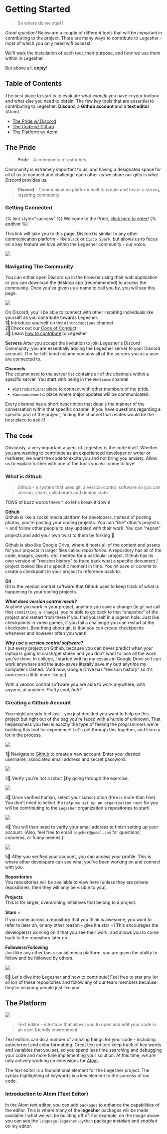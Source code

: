 # Getting Started

> So where do we start?

_Great question!_ Below are a couple of different tools that will be important in contributing to the project. There are many ways to contribute to Legesher - most of which you only need wifi access! 

We'll walk the installation of each tool, their purpose, and how we use them within in Legesher. 

But above all, **enjoy**!

## Table of Contents

The best place to start is to evaluate what _exactly_ you have in your toolbox and what else you need to obtain. The few key tools that are essential to contributing to Legesher: **Discord**, a **Github account** and a **text editor** \(Atom\). 

* [The Pride w/ Discord](getting-started.md#the-pride)
* [The Code w/ Github](getting-started.md#the-code)
* [The Platform w/ Atom](getting-started.md#the-platform)

## The Pride

> **Pride** - A community of ostriches

Community is extremely important to us, and having a designated space for all of us to connect and challenge each other as we share our gifts is what _Discord_ provides us.

> **Discord** - Communication platform built to create and foster a strong, inspiring community

### Getting Connected

{% hint style="success" %}
Welcome to the Pride, [click here to enter](https://discord.gg/yvsprVf)! 
{% endhint %}

This link will take you to this page. Discord is similar to any other communication platform - like `Slack` or `Cisco Spark`, but allows us to focus on a key feature we love within the Legesher community - our voice.

![](../.gitbook/assets/discord-invitation.png)

### Navigating The Community

You can either open Discord up in the browser using their web application or you can download the desktop app \(recommended\) to access the community. Once you've given us a name to call you by, you will see this page.

![](../.gitbook/assets/discord-welcome.png)

On Discord, you'll be able to connect with other inspiring individuals like yourself as you contribute towards Legesher.  
1⃣ Introduce yourself on the `#introductions` channel  
2⃣Check out our[ Code of Conduct](../the-official-things/code-of-conduct.md)  
3⃣ Learn [how to contribute](../the-official-things/contributing-guidelines.md) to Legesher

**Servers** After you accept the invitation to join Legesher's Discord Community, you are essentially adding the Legesher server to your Discord account. The far left-hand column contains all of the servers you as a user are connected to.

**Channels**  
The column next to the server list contains all of the channels within a specific server. You start with being in the `#Welcome` channel.

* `#introductions`: place to connect with other members of the pride.
* `#announcements`: place where major updates will be communicated.

Every channel has a short description that details the manner of the conversation within that specific channel. If you have questions regarding a specific part of the project, finding the channel that relates would be the best place to ask it!

## The `Code`

Obviously, a very important aspect of Legesher is the code itself. Whether you are wanting to contribute as an experienced developer or writer or marketer, we want the code to excite you and not bring you anxiety. Allow us to explain further with one of the tools you will come to love!

### What is Github

> Github - a system that uses git, a version control software so you can version, share, collaborate and deploy code.

_TONS_ of buzz words there ^, so let's break it down!

**Github**  
Github is like a social media platform for developers. Instead of posting photos, you’re posting your coding projects. You can “like” other’s projects ⭐ and follow other people to stay updated with their work. You can “repost” projects and add your own twist to them by forking 🍴.

Github is also like Google Drive, where it hosts all of the content and assets for your projects in larger files called _repositories_. A repository has all of the code, images, assets, etc. needed for a particular project. Github has its own version of "revision history" to trace back what a specific document / project looked like at a specific moment in time. You hit save or _commit_ to create a checkpoint in your project to reference back to.

**Git**  
Git is the version control software that Github uses to keep track of what is happening to your coding projects.

_**What does version control mean?**_  
Anytime you work in your project, anytime you save a change \(in git we call that `committing a change`\), you’re able to go back to that “snapshot” of the project and restart from there if you find yourself in a pigeon hole. Just like checkpoints in video games, if you fail a challenge you can restart at the checkpoint. Best thing about git, is that you can create checkpoints whenever and however often you want!

_**Why use a version control software?**_  
I put every project on Github, because you can never predict when your laptop is going to crash/get stolen and you don’t want to lose all the work you’ve done. In college, I started writing my essays in Google Drive so I can work anywhere and the auto-saves literally save my butt anytime my computer crashed. \(And now, Google Drive has “revision history” so it's now even a little more like git\)

With a version control software you are able to work anywhere, with anyone, at anytime. _Pretty cool, huh?_

### Creating a Github Account

You might already feel lost - you just decided you want to help on this project but right out of the bag you're faced with a hurdle of unknown. That helplessness you feel is exactly the type of feeling the programmers we're building this tool for experience! Let's get through this together, and learn a lot in the process.

![](../.gitbook/assets/sign-up-github.png)

1⃣ Navigate to [Github](https://github.com) to create a new account. Enter your desired username, associated email address and secret password.

![](../.gitbook/assets/github-1.png)

2⃣ Verify you're not a robot 🤖by going through the exercise.

![](../.gitbook/assets/github-2.png)

3⃣ Once verified human, select your subscription \(free is more than fine\). You don't need to select the `Help me set up an organization next` for you will be contributing to the `Legesher` organization's repositories to start!

![](../.gitbook/assets/github-4.png)

4⃣ You will then need to verify your email address to finish setting up your account. \(Also, feel free to email `legsher@gmail.com` for questions, concerns, or funny memes.\)

![](../.gitbook/assets/github-5.png)

5⃣ After you verified your account, you can access your profile. This is where other developers can see what you've been working on and connect with you.

**Repositories**  
You repositories will be available to view here \(unless they are private repositories, then they will only be visible to you\).

**Projects**  
This is for larger, overarching initiatives that belong to a project.

**Stars** ⭐  
If you come across a repository that you think is awesome, you want to refer to later on, or any other reason - give it a star ⭐! This encourages the developer\(s\) working on it that you see their work, and allows you to come back to the repository later on.

**Followers/Following**  
Just like any other basic social media platform, you are given the ability to follow and be followed by others.

![](../.gitbook/assets/github-6.png)

6⃣ Let's dive into Legesher and how to contribute! Feel free to star any \(or all lol\) of these repositories and follow any of our team members because they're inspiring people just like you!

## The Platform

![](../.gitbook/assets/atom-mainscreen.png)

> Text Editor - interface that allows you to open and edit your code in an user-friendly environment

Text editors can do a number of amazing things for your code - including autocorrect and color formatting. Great text editors keep track of key words and variables that you set, so you spend less time searching and debugging your code and more time implementing your solution. At this time, we are only actively working on extensions for [Atom](https://atom.io).

The text editor is a foundational element for the Legesher project. The syntax highlighting of keywords is a key element to the success of our code.

### Introduction to Atom \(Text Editor\)

In the Atom text editor, you can add `packages` to enhance the capabilities of the editor. This is where many of the **legesher** packages will be made available / what we will be building off of. For example, on the image above you can see the `language-legesher-python` package _installed_ and _enabled_ on my editor.

